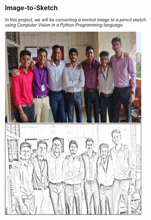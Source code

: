 ## Image-to-Sketch

*In this project, we will be converting a normal image to a pencil sketch using Computer Vision in a Python Programming language.*


<img src="https://github.com/vinodnayak08/Image-to-Sketch/blob/main/Input.png" width="450" height="300">&nbsp;&nbsp;<img src="https://github.com/vinodnayak08/Image-to-Sketch/blob/main/Output.png" width="450" height="300">
